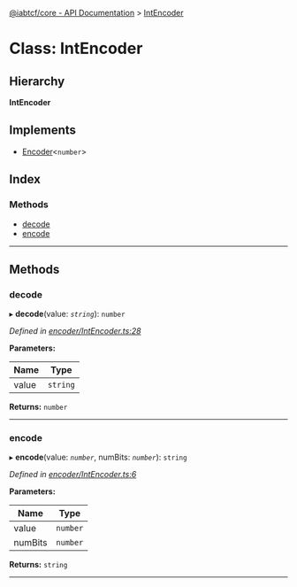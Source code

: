 [@iabtcf/core - API Documentation](../README.md) > [IntEncoder](../classes/intencoder.md)

# Class: IntEncoder

## Hierarchy

**IntEncoder**

## Implements

* [Encoder](../interfaces/encoder.md)<`number`>

## Index

### Methods

* [decode](intencoder.md#decode)
* [encode](intencoder.md#encode)

---

## Methods

<a id="decode"></a>

###  decode

▸ **decode**(value: *`string`*): `number`

*Defined in [encoder/IntEncoder.ts:28](https://github.com/chrispaterson/iabtcf-es/blob/a5d32bd/modules/core/src/encoder/IntEncoder.ts#L28)*

**Parameters:**

| Name | Type |
| ------ | ------ |
| value | `string` |

**Returns:** `number`

___
<a id="encode"></a>

###  encode

▸ **encode**(value: *`number`*, numBits: *`number`*): `string`

*Defined in [encoder/IntEncoder.ts:6](https://github.com/chrispaterson/iabtcf-es/blob/a5d32bd/modules/core/src/encoder/IntEncoder.ts#L6)*

**Parameters:**

| Name | Type |
| ------ | ------ |
| value | `number` |
| numBits | `number` |

**Returns:** `string`

___

